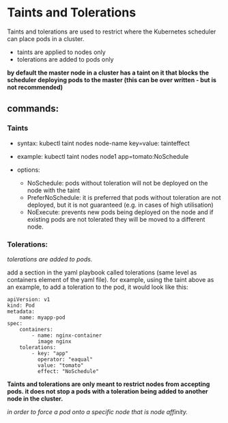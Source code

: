 # Taints and Tolerations

Taints and tolerations are used to restrict where the Kubernetes scheduler can place pods in a cluster.

- taints are applied to nodes only
- tolerations are added to pods only

<b> by default the master node in a cluster has a taint on it that blocks the scheduler deploying pods to the master (this can be over written - but is not recommended) </b>

## commands:

### Taints

- syntax:
    kubectl taint nodes node-name key=value: tainteffect

- example:
    kubectl taint nodes node1 app=tomato:NoSchedule

- options:

  - NoSchedule: pods without toleration will not be deployed on the node with the taint
  - PreferNoSchedule: it is preferred that pods without toleration are not deployed, but it is not guaranteed (e.g. in cases of high utilisation)
  - NoExecute: prevents new pods being deployed on the node and if existing pods are not tolerated they will be moved to a different node. 

### Tolerations:

*tolerations are added to pods.*

add a section in the yaml playbook called tolerations (same level as containers element of the yaml file). for example, using the taint above as an example, to add a toleration to the pod, it would look like this:

```
apiVersion: v1
kind: Pod
metadata:
    name: myapp-pod
spec:
    containers:
        - name: nginx-container
          image nginx
    tolerations:
        - key: "app"
          operator: "eaqual"
          value: "tomato"
          effect: "NoSchedule"
```

**Taints and tolerations are only meant to restrict nodes from accepting pods. it does not stop a pods with a toleration being added to another node in the cluster.**

*in order to force a pod onto a specific node that is node affinity.*
